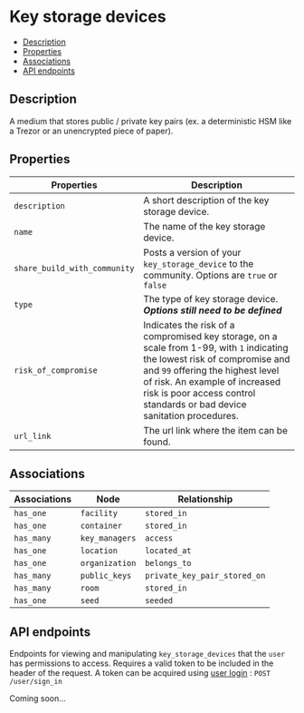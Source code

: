 # Key storage devices

- [Description](#description)
- [Properties](#properties)
- [Associations](#associations)
- [API endpoints](#api-endpoints)

## Description

A medium that stores public / private key pairs (ex. a deterministic HSM like a Trezor or an unencrypted piece of paper).

## Properties

| Properties | Description |
| --- | --- |
| `description` | A short description of the key storage device. |
| `name` | The name of the key storage device. |
| `share_build_with_community` | Posts a version of your `key_storage_device` to the community.  Options are `true` or `false` |
| `type` | The type of key storage device. ***Options still need to be defined*** |
| `risk_of_compromise` | Indicates the risk of a compromised key storage, on a scale from 1-99, with `1` indicating the lowest risk of compromise and and `99` offering the highest level of risk. An example of increased risk is poor access control standards or bad device sanitation procedures.|
| `url_link` | The url link where the item can be found. |

## Associations

| Associations | Node | Relationship |
| --- | --- | --- |
| `has_one` | `facility` | `stored_in` |
| `has_one` | `container` | `stored_in` |
| `has_many` | `key_managers` | `access` |
| `has_one` | `location` | `located_at` |
| `has_one` | `organization` | `belongs_to` |
| `has_many` | `public_keys` | `private_key_pair_stored_on` |
| `has_many` | `room` | `stored_in` |
| `has_one` | `seed` | `seeded` |

## API endpoints

Endpoints for viewing and manipulating `key_storage_devices` that the `user` has permissions to access. Requires a valid token to be included in the header of the request. A token can be acquired using [user login](../../api_docs/open/login.md) : `POST /user/sign_in`

Coming soon...
<!-- * [Show Accessible Key Storage Devices](api_docs/key_storage_devices/get.md) : `GET /key_managers/`
* [Create A Key Storage Device](api_docs/key_storage_devices/post.md) : `POST /key_storage_devices/`
* [Show A Key Storage Device](api_docs/key_storage_devices/id/get.md) : `GET /key_storage_devices/:id/`
* [Update A Key Storage Device](api_docs/key_storage_devices/id/put.md) : `PUT /key_storage_devices/:id/`
* [Delete A Key Storage Device](api_docs/key_storage_devices/id/delete.md) : `DELETE /key_storage_devices/:id/` -->
